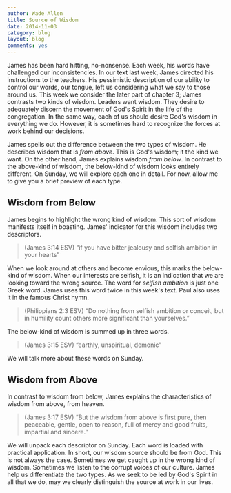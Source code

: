 ```yaml
---
author: Wade Allen
title: Source of Wisdom
date: 2014-11-03
category: blog
layout: blog
comments: yes
---
```

 
James has been hard hitting, no-nonsense. Each week, his words have challenged our inconsistencies. In our text last week, James directed his instructions to the teachers. His pessimistic description of our ability to control our words, our tongue, left us considering what we say to those around us. This week we consider the later part of chapter 3; James contrasts two kinds of wisdom. Leaders want wisdom. They desire to adequately discern the movement of God's Spirit in the life of the congregation. In the same way, each of us should desire God's wisdom in everything we do. However, it is sometimes hard to recognize the forces at work behind our decisions.

James spells out the difference between the two types of wisdom. He describes wisdom that is *from above*. This is God's wisdom; it the kind we want. On the other hand, James explains wisdom *from below*. In contrast to the above-kind of wisdom, the below-kind of wisdom looks entirely different. On Sunday, we will explore each one in detail. For now, allow me to give you a brief preview of each type.

## Wisdom from Below 

James begins to highlight the wrong kind of wisdom. This sort of wisdom manifests itself in boasting. James' indicator for this wisdom includes two descriptors.

>(James 3:14 ESV) “if you have bitter jealousy and selfish ambition in your hearts”

When we look around at others and become envious, this marks the below-kind of wisdom. When our interests are selfish, it is an indication that we are looking toward the wrong source. The word for *selfish ambition* is just one Greek word. James uses this word twice in this week's text. Paul also uses it in the famous Christ hymn.

>(Philippians 2:3 ESV) “Do nothing from selfish ambition or conceit, but in humility count others more significant than yourselves.”

The below-kind of wisdom is summed up in three words.

>(James 3:15 ESV) “earthly, unspiritual, demonic”

We will talk more about these words on Sunday.

## Wisdom from Above

In contrast to wisdom from below, James explains the characteristics of wisdom from above, from heaven. 

>(James 3:17 ESV) “But the wisdom from above is first pure, then peaceable, gentle, open to reason, full of mercy and good fruits, impartial and sincere.”

We will unpack each descriptor on Sunday. Each word is loaded with practical application. In short, our wisdom source should be from God. This is not always the case. Sometimes we get caught up in the wrong kind of wisdom. Sometimes we listen to the corrupt voices of our culture. James help us differentiate the two types. As we seek to be led by God's Spirit in all that we do, may we clearly distinguish the source at work in our lives.

